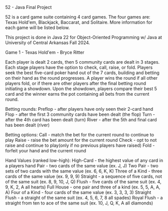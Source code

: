52 - Java Final Project

52 is a card game suite containing 4 card games. The four games are: Texas Hold'em, Blackjack, Baccarat, and Solitaire. More information for each game will be listed below.

This project is done in Java 22 for Object-Oriented Programming w/ Java at University of Central Arkansas Fall 2024.

Game 1 - Texas Hold'em - Bryce Ritter

Each player is dealt 2 cards, then 5 community cards are dealt in 3 stages. Each stage players have the option to check, call, raise, or fold. Players seek the best five-card poker hand out of the 7 cards, building and betting on their hand as the round progresses. A player wins the round if all other players fold, or if there are other players after the final betting round initiating a showdown. Upon the showdown, players compare their best 5 card and the winner earns the pot containing all bets from the current round.

Betting rounds:
Preflop - after players have only seen their 2-card hand
Flop - after the first 3 community cards have been dealt (the flop)
Turn - after the 4th card has been dealt (turn)
River - after the 5th and final card has been dealt (river)

Betting options:
Call - match the bet for the current round to continue to play
Raise - raise the bet amount for the current round
Check - opt to not raise and continue to play(only if no previous players have raised)
Fold - forfeit your hand and the current round 

Hand Values (ranked low-high):
High-Card - the highest value of any card in a players hand 
Pair - two cards of the same value (ex. J, J)
Two Pair - two sets of two cards with the same value (ex. 6, 6, K, K)
Three of a Kind - three cards of the same value (ex. 9, 9, 9)
Straight - a sequence of five cards, not of the same suit (ex. 8, 9, 10, J, Q)
Flush - five cards of the same suit (ex. 4, 9, K, 2, A all hearts)
Full House - one pair and three of a kind (ex. 5, 5, A, A, A)
Four of a Kind - four cards of the same value (ex. 3, 3, 3, 3)
Straight Flush - a straight of the same suit (ex. 4, 5, 6, 7, 8 all spades)
Royal Flush - a straight from ten to ace of the same suit (ex. 10, J, Q, K, A all diamonds)




